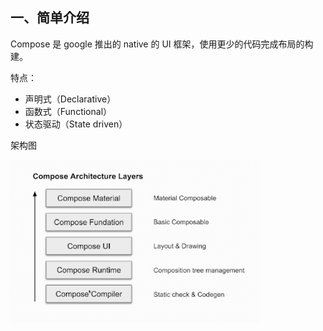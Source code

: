 ## 一、简单介绍

Compose 是 google 推出的 native 的 UI 框架，使用更少的代码完成布局的构建。

特点：

- 声明式（Declarative）
- 函数式（Functional）
- 状态驱动（State driven）

架构图

<img width="400" alt="image" src="assets/compose_arch_layers.png">
